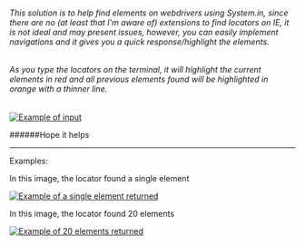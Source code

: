 ###### This solution is to help find elements on webdrivers using System.in, since there are no (at least that I'm aware of) extensions to find locators on IE, it is not ideal and may present issues, however, you can easily implement navigations and it gives you a quick response/highlight the elements.

###### As you type the locators on the terminal, it will highlight the current elements in red and all previous elements found will be highlighted in orange with a thinner line.

[![Example of input](https://i.stack.imgur.com/btIIO.png "Example of input")](https://i.stack.imgur.com/btIIO.png "Example of input")

######Hope it helps


------------

Examples:

In this image, the locator found a single element

[![Example of a single element returned](https://i.stack.imgur.com/7vf54.png "Example of a single element returned")](https://i.stack.imgur.com/7vf54.png "Example of a single element returned")

In this image, the locator found 20 elements

[![Example of 20 elements returned](https://i.stack.imgur.com/ZNBE2.png "Example of 20 elements returned")](https://i.stack.imgur.com/ZNBE2.png "Example of 20 elements returned")
